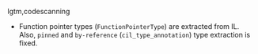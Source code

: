 lgtm,codescanning
* Function pointer types (`FunctionPointerType`) are extracted from IL. Also, `pinned` and `by-reference` (`cil_type_annotation`) type extraction is fixed.
